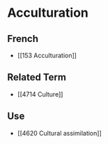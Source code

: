 # Acculturation  

## French

- [[153 Acculturation]]  

## Related Term

- [[4714 Culture]]  

## Use

- [[4620 Cultural assimilation]]  

